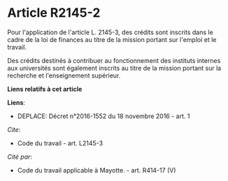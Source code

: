 # Article R2145-2

Pour l'application de l'article L. 2145-3, des crédits sont inscrits dans le cadre de la loi de finances au titre de la
mission portant sur l'emploi et le travail. 

Des crédits destinés à contribuer au fonctionnement des instituts internes aux universités sont également inscrits au titre
de la mission portant sur la recherche et l'enseignement supérieur.

**Liens relatifs à cet article**

**Liens**:

  - DEPLACE: Décret n°2016-1552 du 18 novembre 2016 - art. 1

_Cite_:

  - Code du travail - art. L2145-3

_Cité par_:

  - Code du travail applicable à Mayotte. - art. R414-17 (V)

